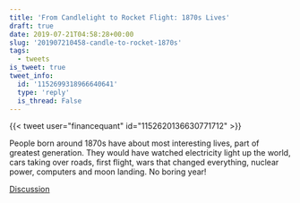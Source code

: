 ```yaml
---
title: 'From Candlelight to Rocket Flight: 1870s Lives'
draft: true
date: 2019-07-21T04:58:28+00:00
slug: '201907210458-candle-to-rocket-1870s'
tags:
  - tweets
is_tweet: true
tweet_info:
  id: '1152699318966640641'
  type: 'reply'
  is_thread: False
---
```




{{< tweet user="financequant" id="1152620136630771712" >}}

People born around 1870s have about most interesting lives, part of greatest generation. They would have watched electricity light up the world, cars taking over roads, first flight, wars that changed everything, nuclear power, computers and moon landing. No boring year!

[Discussion](https://x.com/sytelus/status/1152699318966640641)
